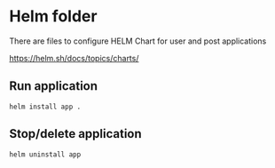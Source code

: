 # Helm folder

There are files to configure HELM Chart for user and post applications

https://helm.sh/docs/topics/charts/

## Run application
```shell
helm install app .
```

## Stop/delete application
```shell
helm uninstall app
```